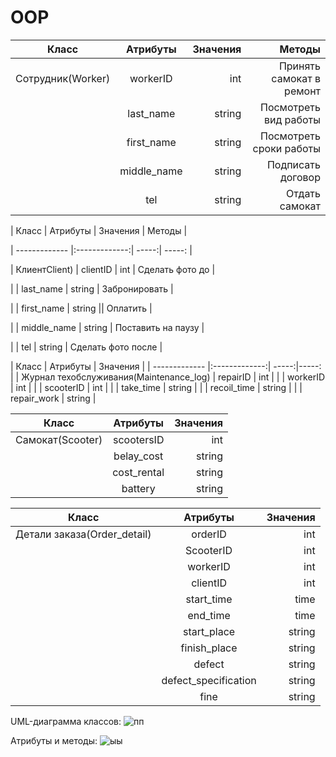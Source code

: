 # OOP
| Класс      | Атрибуты         | Значения  |       Методы      |
| ------------- |:-------------:| -----:|  -----:  |
| Сотрудник(Worker)    | workerID| int |     Принять самокат в ремонт |
|     | last_name     |   string |                    Посмотреть вид работы|
| | first_name   |    string|Посмотреть сроки работы| 
| |   middle_name            |    string   |        Подписать договор     |
| |      tel         |      string |        Отдать самокат        |







|  Класс    |      Атрибуты    | Значения  |         Методы       |

| ------------- |:-------------:| -----:|  -----:  |

|   КлиентClient)   | сlientID | int |        Сделать фото до        |

|     |    last_name    | string |         Забронировать       |

|  |     first_name  |   string  ||       Оплатить        |

| |   middle_name            |    string   |          Поставить на паузу     |

| |      tel         |      string |       Сделать фото после        |






|  Класс    |      Атрибуты    | Значения  |
| ------------- |:-------------:| -----:|-----:  |
|   Журнал техобслуживания(Maintenance_log)  | repairID | int |
|     |    workerID    | int |
|  |     scooterID |   int  |
| |   take_time           |    string   |
| |     recoil_time        |      string |
| |     repair_work       |      string |



|  Класс    |      Атрибуты    | Значения  |
| ------------- |:-------------:| -----:|
|  Самокат(Scooter)  | scootersID | int |
|     |   belay_cost   | string |
| |   сost_rental          |    string   |
| |     battery       |      string |



|  Класс    |      Атрибуты    | Значения  |
| ------------- |:-------------:| -----:|
|   Детали заказа(Order_detail)  | orderID| int |
|     |    ScooterID    | int |
|  |     workerID |   int  |
| |   clientID          |    int  |
| |     start_time       |      time|
| |     end_time    |      time |
| |   start_place         |    string   |
| |     finish_place       |      string |
| |     defect   |      string |
| |     defect_specification      |      string |
| |     fine  |      string |

UML-диаграмма классов:
![пп](https://user-images.githubusercontent.com/104257748/169642702-475b2b2f-90fd-4fc9-918a-63f52dc15d84.png)



Атрибуты и методы:
![ыы](https://user-images.githubusercontent.com/104257748/169642230-722043b0-826a-42f3-af84-eb9182410904.png)



